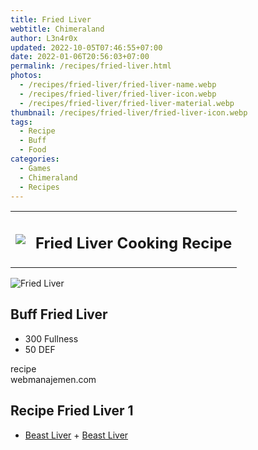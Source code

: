 ```yaml
---
title: Fried Liver
webtitle: Chimeraland
author: L3n4r0x
updated: 2022-10-05T07:46:55+07:00
date: 2022-01-06T20:56:03+07:00
permalink: /recipes/fried-liver.html
photos:
  - /recipes/fried-liver/fried-liver-name.webp
  - /recipes/fried-liver/fried-liver-icon.webp
  - /recipes/fried-liver/fried-liver-material.webp
thumbnail: /recipes/fried-liver/fried-liver-icon.webp
tags:
  - Recipe
  - Buff
  - Food
categories:
  - Games
  - Chimeraland
  - Recipes
---
```


<section id="bootstrap-wrapper"><link rel="stylesheet" href="https://cdn.statically.io/gh/dimaslanjaka/Web-Manajemen/40ac3225/css/bootstrap-4.5-wrapper.css"/><div class="row mb-2"><div class="col-md-12 mb-2"><table class="table" id="post-info"><tbody><tr><td><img class="d-inline-block me-2" src="/chimeraland/recipes/fried-liver/fried-liver-icon.webp" width="auto" height="auto"/></td><td><h1 class="fs-5">Fried Liver Cooking Recipe</h1></td></tr></tbody></table></div></div><div class="card mb-2"><div class="row g-0"><div class="col-sm-4 position-relative mb-2"><img src="/chimeraland/recipes/fried-liver/fried-liver-material.webp" class="card-img fit-cover w-100 h-100" alt="Fried Liver" data-fancybox="true"/></div><div class="col-sm-8 mb-2"><div class="card-body"><h2 class="card-title fs-5">Buff Fried Liver</h2><div class="card-text"><ul><li>300 Fullness</li><li>50 DEF</li></ul></div><span class="badge rounded-pill bg-dark">recipe</span></div><div class="card-footer text-end text-muted">webmanajemen.com</div></div></div></div><div class="row mb-2"><div class="col-12 col-lg-6 recipe-item mb-2"><div class="card"><div class="card-body"><h2 class="card-title fs-5">Recipe Fried Liver 1</h2><div class="card-text"><ul><li><a class="text-decoration-none" href="/chimeraland/materials/beast-liver.html">Beast Liver</a><span> + </span><a class="text-decoration-none" href="/chimeraland/materials/beast-liver.html">Beast Liver</a></li></ul></div></div></div></div></div></section>